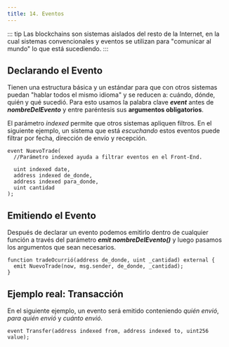 ```yaml
---
title: 14. Eventos
---
```

::: tip
  Las blockchains son sistemas aislados del resto de la Internet, en la cual sistemas convencionales y eventos se utilizan para "comunicar al mundo" lo que está sucediendo.
:::

## Declarando el Evento

Tienen una estructura básica y un estándar para que con otros sistemas puedan "hablar todos el mismo idioma" y se reducen a: cuándo, dónde, quién y qué sucedió. Para esto usamos la palabra clave _**event**_ antes de _**nombreDelEvento**_ y entre paréntesis sus **argumentos obligatorios**.

El parámetro _indexed_ permite que otros sistemas apliquen filtros. En el siguiente ejemplo, un sistema que está _escuchando_ estos eventos puede filtrar por fecha, dirección de envío y recepción.

```solidity
event NuevoTrade(
  //Parámetro indexed ayuda a filtrar eventos en el Front-End.

  uint indexed date,
  address indexed de_donde,
  address indexed para_donde,
  uint cantidad
);
```

## Emitiendo el Evento

Después de declarar un evento podemos emitirlo dentro de cualquier función a través del parámetro _**emit nombreDelEvento()**_ y luego pasamos los argumentos que sean necesarios.

```solidity
function tradeOcurrió(address de_donde, uint _cantidad) external {
  emit NuevoTrade(now, msg.sender, de_donde, _cantidad);
}
```

## Ejemplo real: Transacción

En el siguiente ejemplo, un evento será emitido conteniendo _quién envió_, _para quién envió_ y _cuánto envió_.

```solidity
event Transfer(address indexed from, address indexed to, uint256 value);
```
